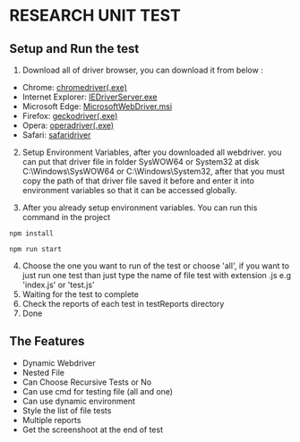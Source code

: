 # RESEARCH UNIT TEST

## Setup and Run the test
1. Download all of driver browser, you can download it from below :
- Chrome: [chromedriver(.exe)](http://chromedriver.storage.googleapis.com/index.html)
- Internet Explorer: [IEDriverServer.exe](https://www.selenium.dev/downloads)
- Microsoft Edge: [MicrosoftWebDriver.msi](http://go.microsoft.com/fwlink/?LinkId=619687)
- Firefox: [geckodriver(.exe)](https://github.com/mozilla/geckodriver/releases)
- Opera: [operadriver(.exe)](https://github.com/operasoftware/operachromiumdriver/releases)
- Safari: [safaridriver](https://developer.apple.com/library/prerelease/content/releasenotes/General/WhatsNewInSafari/Articles/Safari_10_0.html#//apple_ref/doc/uid/TP40014305-CH11-DontLinkElementID_28)

2. Setup Environment Variables, after you downloaded all webdriver. you can put that driver file in folder SysWOW64 or System32 at disk C:\Windows\SysWOW64 or C:\Windows\System32,
after that you must copy the path of that driver file saved it before and enter it into environment variables so that it can be accessed globally.

3. After you already setup environment variables. You can run this command in the project

```
npm install
```

```
npm run start
```

4. Choose the one you want to run of the test or choose 'all', if you want to just run one test than just type the name of file test with extension .js e.g 'index.js' or 'test.js'
5. Waiting for the test to complete
6. Check the reports of each test in testReports directory 
7. Done

## The Features
- Dynamic Webdriver
- Nested File
- Can Choose Recursive Tests or No
- Can use cmd for testing file (all and one)
- Can use dynamic environment
- Style the list of file tests
- Multiple reports 
- Get the screenshoot at the end of test
